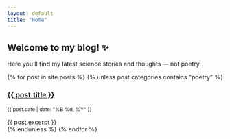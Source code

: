 ```yaml
---
layout: default
title: "Home"
---
```


<h2>Welcome to my blog! ✨</h2>
<p>Here you’ll find my latest science stories and thoughts — not poetry.</p>

<div class="post-list">
  {% for post in site.posts %}
    {% unless post.categories contains "poetry" %}
      <article class="post-content">
        <h3><a href="{{ post.url | relative_url }}">{{ post.title }}</a></h3>
        <p><small>{{ post.date | date: "%B %d, %Y" }}</small></p>
        <div>{{ post.excerpt }}</div>
      </article>
    {% endunless %}
  {% endfor %}
</div>
